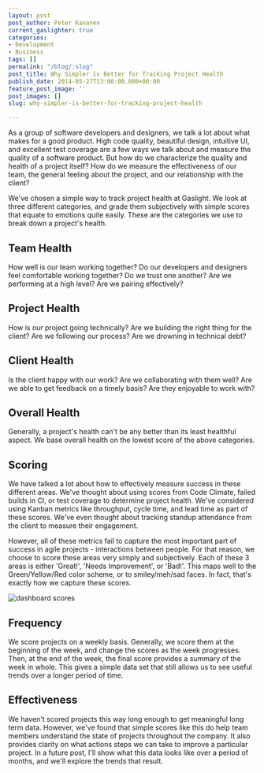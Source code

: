 ```yaml
---
layout: post
post_author: Peter Kananen
current_gaslighter: true
categories:
- Development
- Business
tags: []
permalink: "/blog/:slug"
post_title: Why Simpler is Better for Tracking Project Health
publish_date: 2014-05-27T13:00:00.000+00:00
feature_post_image: ''
post_images: []
slug: why-simpler-is-better-for-tracking-project-health

---
```

As a group of software developers and designers, we talk a lot about what makes for a good product. High code quality, beautiful design, intuitive UI, and excellent test coverage are a few ways we talk about and measure the quality of a software product. But how do we characterize the quality and health of a project itself? How do we measure the effectiveness of our team, the general feeling about the project, and our relationship with the client?

We've chosen a simple way to track project health at Gaslight. We look at three different categories, and grade them subjectively with simple scores that equate to emotions quite easily. These are the categories we use to break down a project's health.

## Team Health
How well is our team working together? Do our developers and designers feel comfortable working together? Do we trust one another? Are we performing at a high level? Are we pairing effectively?

## Project Health
How is our project going technically? Are we building the right thing for the client? Are we following our process? Are we drowning in technical debt?

## Client Health
Is the client happy with our work? Are we collaborating with them well? Are we able to get feedback on a timely basis? Are they enjoyable to work with?

## Overall Health
Generally, a project's health can't be any better than its least healthful aspect. We base overall health on the lowest score of the above categories.

## Scoring
We have talked a lot about how to effectively measure success in these different areas. We've thought about using scores from Code Climate, failed builds in CI, or test coverage to determine project health. We've considered using Kanban metrics like throughput, cycle time, and lead time as part of these scores. We've even thought about tracking standup attendance from the client to measure their engagement. 

However, all of these metrics fail to capture the most important part of success in agile projects - interactions between people. For that reason, we choose to score these areas very simply and subjectively. Each of these 3 areas is either 'Great!', 'Needs Improvement', or 'Bad!'. This maps well to the Green/Yellow/Red color scheme, or to smiley/meh/sad faces. In fact, that's exactly how we capture these scores.

![dashboard scores](http://gaslight.github.io/posts/assets/images/dashboard-scores.jpg)

## Frequency
We score projects on a weekly basis. Generally, we score them at the beginning of the week, and change the scores as the week progresses. Then, at the end of the week, the final score provides a summary of the week in whole. This gives a simple data set that still allows us to see useful trends over a longer period of time.

## Effectiveness
We haven't scored projects this way long enough to get meaningful long term data. However, we've found that simple scores like this do help team members understand the state of projects throughout the company. It also provides clarity on what actions steps we can take to improve a particular project. In a future post, I'll show what this data looks like over a period of months, and we'll explore the trends that result.